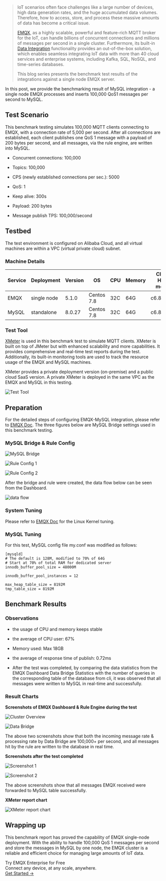 > IoT scenarios often face challenges like a large number of devices, high data generation rates, and the huge accumulated data volumes. Therefore, how to access, store, and process these massive amounts of data has become a critical issue.
>
> [EMQX](https://www.emqx.com/en/products/emqx), as a highly scalable, powerful and feature-rich MQTT broker for the IoT, can handle billions of concurrent connections and millions of messages per second in a single cluster. Furthermore, its built-in [Data Integration](https://www.emqx.com/en/solutions/mqtt-data-integration) functionality provides an out-of-the-box solution, which enables seamless integrating IoT data with more than 40 cloud services and enterprise systems, including Kafka, SQL, NoSQL, and time-series databases.
>
> This blog series presents the benchmark test results of the integrations against a single node EMQX server.

In this post, we provide the benchmarking result of MySQL integration - a single node EMQX processes and inserts 100,000 QoS1 messages per second to MySQL.

## Test Scenario

This benchmark testing simulates 100,000 MQTT clients connecting to EMQX, with a connection rate of 5,000 per second. After all connections are established, each client publishes one QoS 1 message with a payload of 200 bytes per second, and all messages, via the rule engine, are written into MySQL.

- Concurrent connections: 100,000

- Topics: 100,000

- CPS (newly established connections per sec.): 5000

- QoS: 1

- Keep alive: 300s

- Payload: 200 bytes

- Message publish TPS: 100,000/second

## Testbed

The test environment is configured on Alibaba Cloud, and all virtual machines are within a VPC (virtual private cloud) subnet.

### Machine Details

| Service | Deployment  | Version | OS         | CPU  | Memory | Cloud Host model |
| ------- | ----------- | ------- | ---------- | ---- | ------ | ---------------- |
| EMQX    | single node | 5.1.0   | Centos 7.8 | 32C  | 64G    | c6.8xlarge       |
| MySQL   | standalone  | 8.0.27  | Centos 7.8 | 32C  | 64G    | c6.8xlarge       |

### Test Tool

[XMeter](https://www.emqx.com/en/products/xmeter) is used in this benchmark test to simulate MQTT clients. XMeter is built on top of JMeter but with enhanced scalability and more capabilities. It provides comprehensive and real-time test reports during the test. Additionally, its built-in monitoring tools are used to track the resource usage of the EMQX and MySQL machines.

XMeter provides a private deployment version (on-premise) and a public cloud SaaS version. A private XMeter is deployed in the same VPC as the EMQX and MySQL in this testing.

![Test Tool](https://assets.emqx.com/images/81af50913b43b568ca45ec3693e02689.png)

## Preparation

For the detailed steps of configuring EMQX-MySQL integration, please refer to [EMQX Doc](https://docs.emqx.com/en/enterprise/v5.0/data-integration/data-bridge-mysql.html). The three figures below are MySQL Bridge settings used in this benchmark testing.

### MySQL Bridge & Rule Config

![MySQL Bridge](https://assets.emqx.com/images/c61c7c57816a77567f5dda7998b14176.png)

![Rule Config 1](https://assets.emqx.com/images/ad8ed7f4566720b71674a6eec4f3c14f.png)

![Rule Config 2](https://assets.emqx.com/images/43154744fc2d52a82fd8a47f34cea56d.png)

After the bridge and rule were created, the data flow below can be seen from the Dashboard.

![data flow](https://assets.emqx.com/images/1f2102820338d3ef90193d8fa18f24a6.png)

### System Tuning

Please refer to [EMQX Doc](https://docs.emqx.com/en/enterprise/v4.4/tutorial/tune.html) for the Linux Kernel tuning.

### MySQL Tuning

For this test, MySQL config file my.conf was modified as follows:

```
[mysqld]
# The default is 128M, modified to 70% of 64G
# Start at 70% of total RAM for dedicated server
innodb_buffer_pool_size = 48000M

innodb_buffer_pool_instances = 12

max_heap_table_size = 8192M
tmp_table_size = 8192M
```

## Benchmark Results

### Observations

- the usage of CPU and memory keeps stable

- the average of CPU user: 67%

- Memory used: Max 18GB

- the average of response time of publish: 0.72ms

- After the test was completed, by comparing the data statistics from the EMQX Dashboard Data Bridge Statistics with the number of queries in the corresponding table of the database from cli, it was observed that all messages were written to MySQL in real-time and successfully.

### Result Charts

**Screenshots of EMQX Dashboard & Rule Engine during the test**

![Cluster Overview](https://assets.emqx.com/images/51ad5512665ee57db7dc7f2baab81d00.png)

![Data Bridge](https://assets.emqx.com/images/5a607a6fc776643ac478cb1f2f908b6d.png)

The above two screenshots show that both the incoming message rate & processing rate by Data Bridge are 100,000+ per second, and all messages hit by the rule are written to the database in real time.

**Screenshots after the test completed**

![Screenshot 1](https://assets.emqx.com/images/f23d140c899b68ebec004f05fd114cf7.png)

![Screenshot 2](https://assets.emqx.com/images/a02875a2dfef88c12ddd925122bfbb17.png)

The above screenshots show that all messages EMQX received were forwarded to MySQL table successfully.

**XMeter report chart**

![XMeter report chart](https://assets.emqx.com/images/0aa61b01627a8c89eb92d23ee2465b2c.png)

## Wrapping up

This benchmark report has proved the capability of EMQX single-node deployment. With the ability to handle 100,000 QoS 1 messages per second and store the messages in MySQL by one node, the EMQX cluster is a reliable and efficient choice for managing large amounts of IoT data.





<section class="promotion">
    <div>
        Try EMQX Enterprise for Free
      <div class="is-size-14 is-text-normal has-text-weight-normal">Connect any device, at any scale, anywhere.</div>
    </div>
    <a href="https://www.emqx.com/en/try?product=enterprise" class="button is-gradient px-5">Get Started →</a>
</section>
